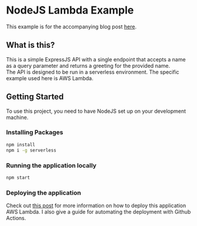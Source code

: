 # NodeJS Lambda Example

This example is for the accompanying blog post [here](https://jpmeyer.dev/blog/nodejs-lambda-github).

## What is this?

This is a simple ExpressJS API with a single endpoint that accepts a name as a query parameter and returns a greeting
for the provided name.  
The API is designed to be run in a serverless environment. The specific example used here is AWS Lambda.

## Getting Started

To use this project, you need to have NodeJS set up on your development machine.

### Installing Packages

```bash
npm install
npm i -g serverless
```

### Running the application locally

```bash
npm start
```

### Deploying the application

Check out [this post](https://jpmeyer.dev/blog/nodejs-lambda-github) for more information on how to deploy this
application AWS Lambda. I also give a guide for automating the deployment with Github Actions.
